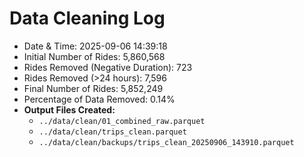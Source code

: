 
# Data Cleaning Log
- Date & Time: 2025-09-06 14:39:18
- Initial Number of Rides: 5,860,568
- Rides Removed (Negative Duration): 723
- Rides Removed (>24 hours): 7,596
- Final Number of Rides: 5,852,249
- Percentage of Data Removed: 0.14%
- **Output Files Created:**
  - `../data/clean/01_combined_raw.parquet`
  - `../data/clean/trips_clean.parquet`
  - `../data/clean/backups/trips_clean_20250906_143910.parquet`
